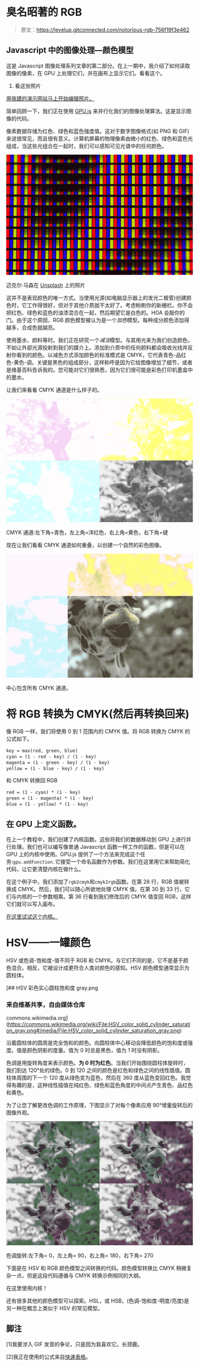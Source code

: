 # 臭名昭著的 RGB

> 原文：<https://levelup.gitconnected.com/notorious-rgb-756f19f3e462>

## Javascript 中的图像处理—颜色模型

这是 Javascript 图像处理系列文章的第二部分。在上一期中，我介绍了如何读取图像的像素，在 GPU 上处理它们，并在画布上显示它们。看看这个。

1.  看这张照片

[用我建的演示网站马上开始编辑照片。](https://srmullen.github.io/color_kernels/)

简单回顾一下，我们正在使用 [GPU.js](https://gpu.rocks/) 来并行化我们的图像处理算法。这是显示图像的代码。

像素数据存储为红色、绿色和蓝色强度值。这对于数字图像格式(如 PNG 和 GIF)来说很常见，而且很有意义。计算机屏幕的物理像素由微小的红色、绿色和蓝色光组成，当这些光组合在一起时，我们可以感知可见光谱中的任何颜色。

![](img/11e51ed6265c8055c45691e48a02bc85.png)

迈克尔·马森在 [Unsplash](https://unsplash.com?utm_source=medium&utm_medium=referral) 上的照片

这并不是表现颜色的唯一方式。当使用光源(如电脑显示器上的发光二极管)创建颜色时，它工作得很好，但对于其他介质就不太好了。考虑粉刷你的新栅栏。你不会把红色、绿色和蓝色的油漆混合在一起，然后期望它是白色的。HOA 会敲你的门。由于这个原因，RGB 颜色模型被认为是一个*加色*模型。每种成分颜色添加得越多，合成色就越亮。

使用墨水、颜料等时。我们正在研究一个*减法*模型。与其用光来为我们创造颜色，不如让外部光源投射到我们的媒介上。添加到介质中的任何颜料都会吸收光线并反射你看到的颜色。以减色方式添加颜色的标准模式是 CMYK，它代表青色-品红色-黄色-调。关键是黑色的组成部分，这样称呼是因为它给图像增加了细节，或者是维基百科告诉我的。您可能对它们很熟悉，因为它们很可能是彩色打印机墨盒中的墨水。

让我们来看看 CMYK 通道是什么样子的。

![](img/871b0e7fad1f1c383ee50ef026143573.png)

CMYK 通道:左下角=青色，左上角=洋红色，右上角=黄色，右下角=键

现在让我们看看 CMYK 通道如何重叠，以创建一个自然的彩色图像。

![](img/df1c99145ed9a76562038ac77342f285.png)

中心包含所有 CMYK 通道。

# 将 RGB 转换为 CMYK(然后再转换回来)

像 RGB 一样，我们将使用 0 到 1 范围内的 CMYK 值。将 RGB 转换为 CMYK 的公式如下。

```
key = max(red, green, blue)
cyan = (1 - red - key) / (1 - key)
magenta = (1 - green - key) / (1 - key)
yellow = (1 - blue - key) / (1 - key)
```

和 CMYK 转换回 RGB

```
red = (1 - cyan) * (1 - key)
green = (1 - magenta) * (1 - key)
blue = (1 - yellow) * (1 - key)
```

## 在 GPU 上定义函数。

在上一个教程中，我们创建了内核函数。这些将我们的数据移动到 GPU 上进行并行处理。我们也可以编写像普通 Javascript 函数一样工作的函数，但是可以在 GPU 上的内核中使用。GPU.js 提供了一个方法来完成这个任务:`gpu.addFunction.`它接受一个命名函数作为参数。我们在这里用它来帮助简化代码，让它更清楚内核在做什么。

在这个例子中，我们添加了`rgb2cmyk`和`cmyk2rgb`函数。在第 28 行，RGB 值被转换成 CMYK。然后，我们可以随心所欲地处理 CMYK 值。在第 30 到 33 行，它们与内核的一个参数相乘。第 36 行看到我们修改后的 CMYK 值变回 RGB，这样它们就可以写入画布。

[在这里试试这个内核。](https://srmullen.github.io/color_kernels/?mode=cmyk)

# HSV——一罐颜色

HSV 或色调-饱和度-值不同于 RGB 和 CMYK。与它们不同的是，它不是基于颜色混合。相反，它被设计成更符合人类对颜色的感知。HSV 颜色模型通常显示为圆柱体。

[](https://commons.wikimedia.org/wiki/File:HSV_color_solid_cylinder_saturation_gray.png#/media/File:HSV_color_solid_cylinder_saturation_gray.png) [## HSV 彩色实心圆柱饱和度 gray.png

### 来自维基共享，自由媒体仓库

commons.wikimedia.org](https://commons.wikimedia.org/wiki/File:HSV_color_solid_cylinder_saturation_gray.png#/media/File:HSV_color_solid_cylinder_saturation_gray.png) 

沿着圆柱体的圆周是完全饱和的颜色。向圆柱体中心移动会降低颜色的饱和度或强度。值是颜色阴影的度量。值为 0 时总是黑色，值为 1 时没有阴影。

色调是用旋转角度来表示颜色。**为 0 时为红色**。当我们开始围绕圆柱体旋转时，我们到达 120°处的绿色。0 到 120 之间的颜色是红色和绿色之间的线性插值。圆柱体周围的下一个 120 度从绿色变为蓝色，然后在 360 度从蓝色变回红色。我觉得有趣的是，这种线性插值在纯红色、绿色和蓝色角度的中间点产生青色、品红色和黄色。

为了让您了解更改色调的工作原理，下图显示了对每个像素应用 90°增量旋转后的图像外观。

![](img/77e5f3ef502609d7cf33b8ced7d7eab0.png)

色调旋转:左下角= 0，左上角= 90，右上角= 180，右下角= 270

下面是在 HSV 和 RGB 颜色模型之间转换的代码。颜色模型转换比 CMYK 稍微复杂一点，但是这段代码遵循与 CMYK 转换示例相同的大纲。

在这里使用内核！

还有很多其他的颜色模型可以探索。HSL，或 HSB，(色调-饱和度-明度/亮度)是另一种在概念上类似于 HSV 的常见模型。

## **脚注**

[1]我要涉入 GIF 发音的争论，只是因为我喜欢它。长颈鹿。

[2]我正在使用的公式来自[快速表格](https://www.rapidtables.com/convert/color/cmyk-to-rgb.html)。